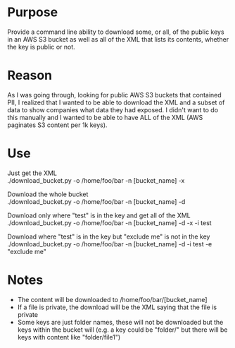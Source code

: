 # Purpose
Provide a command line ability to download some, or all, of the public keys in an AWS S3 bucket as well as all of the XML that lists its contents, whether the key is public or not.

# Reason
As I was going through, looking for public AWS S3 buckets that contained PII, I realized that I wanted to be able to download the XML and a subset of data to show companies what data they had exposed.  I didn't want to do this manually and I wanted to be able to have ALL of the XML (AWS paginates S3 content per 1k keys).

# Use
Just get the XML<br>
./download_bucket.py -o /home/foo/bar -n [bucket_name] -x

Download the whole bucket<br>
./download_bucket.py -o /home/foo/bar -n [bucket_name] -d

Download only where "test" is in the key and get all of the XML<br>
./download_bucket.py -o /home/foo/bar -n [bucket_name] -d -x -i test

Download where "test" is in the key but "exclude me" is not in the key<br>
./download_bucket.py -o /home/foo/bar -n [bucket_name] -d -i test -e "exclude me"

# Notes
- The content will be downloaded to /home/foo/bar/[bucket_name]
- If a file is private, the download will be the XML saying that the file is private
- Some keys are just folder names, these will not be downloaded but the keys within the bucket will (e.g. a key could be "folder/" but there will be keys with content like "folder/file1")

